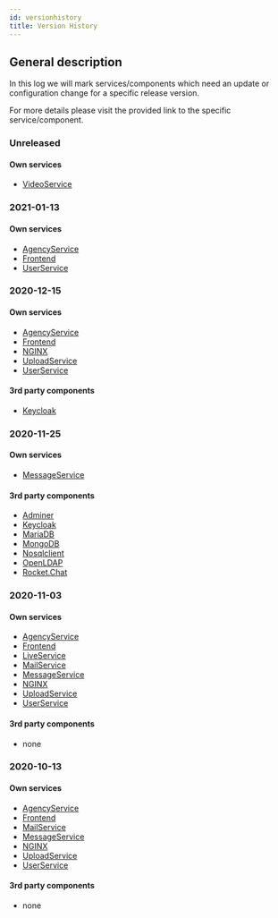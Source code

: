 ```yaml
---
id: versionhistory
title: Version History
---
```


## General description

In this log we will mark services/components which need an update or configuration change for a specific release version.

For more details please visit the provided link to the specific service/component.

### Unreleased
#### Own services
 - [VideoService](../releases/videoservice.md)

### 2021-01-13
#### Own services
 - [AgencyService](../releases/agencyservice.md)
 - [Frontend](../releases/frontend.md)
 - [UserService](../releases/userservice.md)

### 2020-12-15
#### Own services
 - [AgencyService](../releases/agencyservice.md)
 - [Frontend](../releases/frontend.md)
 - [NGINX](../releases/nginx.md)
 - [UploadService](../releases/uploadservice.md)
 - [UserService](../releases/userservice.md)
 
#### 3rd party components
 - [Keycloak](../releases/keycloak.md)

### 2020-11-25
#### Own services
 - [MessageService](../releases/messageservice.md)
 
#### 3rd party components
 - [Adminer](../releases/adminer.md)
 - [Keycloak](../releases/keycloak.md)
 - [MariaDB](../releases/mariadb.md)
 - [MongoDB](../releases/mongodb.md)
 - [Nosqlclient](../releases/nosqlclient.md)
 - [OpenLDAP](../releases/openldap.md)
 - [Rocket.Chat](../releases/rocketchat.md)

### 2020-11-03
#### Own services
 - [AgencyService](../releases/agencyservice.md)
 - [Frontend](../releases/frontend.md)
 - [LiveService](../releases/liveservice.md)
 - [MailService](../releases/mailservice.md)
 - [MessageService](../releases/messageservice.md)
 - [NGINX](../releases/nginx.md)
 - [UploadService](../releases/uploadservice.md)
 - [UserService](../releases/userservice.md)
 
#### 3rd party components
 - none

### 2020-10-13
#### Own services
 - [AgencyService](../releases/agencyservice.md)
 - [Frontend](../releases/frontend.md)
 - [MailService](../releases/mailservice.md)
 - [MessageService](../releases/messageservice.md)
 - [NGINX](../releases/nginx.md)
 - [UploadService](../releases/uploadservice.md)
 - [UserService](../releases/userservice.md)
 
#### 3rd party components
 - none